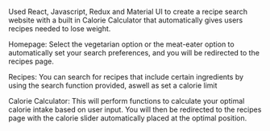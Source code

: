 Used React, Javascript, Redux and Material UI to create a recipe search website with a built in Calorie Calculator that automatically gives users recipes needed to lose weight.

Homepage: Select the vegetarian option or the meat-eater option to automatically set your search preferences, and you will be redirected to the recipes page.

Recipes: You can search for recipes that include certain ingredients by using the search function provided, aswell as set a calorie limit

Calorie Calculator: This will perform functions to calculate your optimal calorie intake based on user input. You will then be redirected to the recipes page with the calorie slider automatically placed at the optimal position. 

